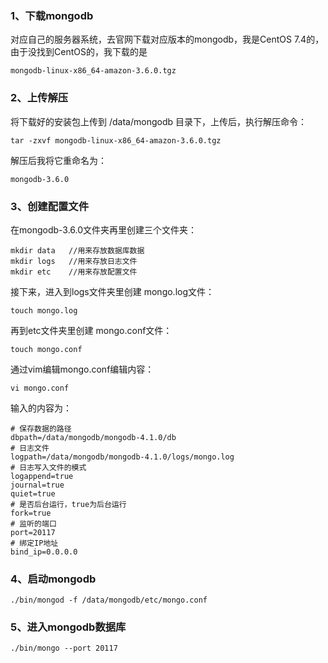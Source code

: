 ### 1、下载mongodb
对应自己的服务器系统，去官网下载对应版本的mongodb，我是CentOS 7.4的，由于没找到CentOS的，我下载的是 
```
mongodb-linux-x86_64-amazon-3.6.0.tgz
```

### 2、上传解压
将下载好的安装包上传到 /data/mongodb 目录下，上传后，执行解压命令：
```
tar -zxvf mongodb-linux-x86_64-amazon-3.6.0.tgz
```

解压后我将它重命名为：
```
mongodb-3.6.0
```

### 3、创建配置文件
在mongodb-3.6.0文件夹再里创建三个文件夹：
```
mkdir data   //用来存放数据库数据
mkdir logs   //用来存放日志文件
mkdir etc    //用来存放配置文件
```

接下来，进入到logs文件夹里创建 mongo.log文件：
```
touch mongo.log
```

再到etc文件夹里创建 mongo.conf文件：
```
touch mongo.conf
```

通过vim编辑mongo.conf编辑内容：

```
vi mongo.conf
```

输入的内容为：
```
# 保存数据的路径
dbpath=/data/mongodb/mongodb-4.1.0/db
# 日志文件
logpath=/data/mongodb/mongodb-4.1.0/logs/mongo.log
# 日志写入文件的模式
logappend=true
journal=true
quiet=true
# 是否后台运行，true为后台运行
fork=true
# 监听的端口
port=20117
# 绑定IP地址
bind_ip=0.0.0.0
```

### 4、启动mongodb
```
./bin/mongod -f /data/mongodb/etc/mongo.conf
```


### 5、进入mongodb数据库

```
./bin/mongo --port 20117
```
